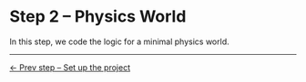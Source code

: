 # Step 2 – Physics World

In this step, we code the logic for a minimal physics world.

* * *

[← Prev step – Set up the project](https://github.com/makzan/Tutorial-Box2D-and-CreateJS-quick-start/tree/master/step-1-setup-project/)